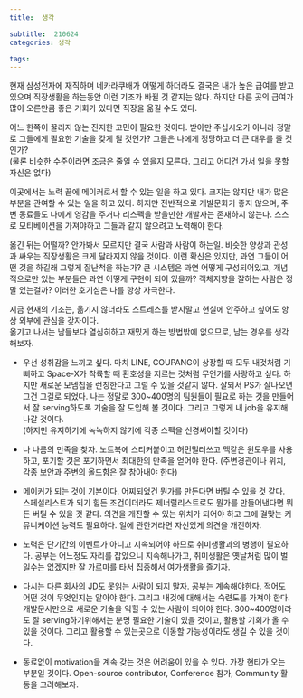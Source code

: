 ```yaml
---
title:  생각

subtitle:  210624
categories: 생각

tags: 
---
```


  
   
현재 삼성전자에 재직하며 네카라쿠배가 어떻게 하더라도 결국은 내가 높은 급여를 받고 있으며 직장생활을 하는동안 이런 기조가 바뀔 것 같지는 않다. 하지만 다른 곳의 급여가 많이 오른만큼 좋은 기회가 있다면 직장을 옮길 수도 있다.  
   
어느 한쪽이 꿀리지 않는 진지한 고민이 필요한 것이다. 받아만 주십시오가 아니라 정말로 그들에게 필요한 기술을 갖게 될 것인가? 그들은 나에게 정당하고 더 큰 대우를 줄 것인가?  
(물론 비슷한 수준이라면 조금은 줄일 수 있을지 모른다. 그리고 어디건 가서 일을 못할 자신은 없다)  
   
이곳에서는 노력 끝에 메이커로서 할 수 있는 일을 하고 있다. 크지는 않지만 내가 많은 부분을 관여할 수 있는 일을 하고 있다. 하지만 전반적으로 개발문화가 좋지 않으며, 주변 동료들도 나에게 영감을 주거나 리스펙을 받을만한 개발자는 존재하지 않는다. 스스로 모티베이션을 가져야하고 그들과 같지 않으려고 노력해야 한다.  
   
옮긴 뒤는 어떨까? 안가봐서 모르지만 결국 사람과 사람이 하는일. 비슷한 양상과 관성과 싸우는 직장생활은 크게 달라지지 않을 것이다. 이런 확신은 있지만, 과연 그들이 어떤 것을 하길래 그렇게 잘난척을 하는가? 큰 시스템은 과연 어떻게 구성되어있고, 개념적으로만 있는 부분들은 과연 어떻게 구현이 되어 있을까? 객체지향을 잘하는 사람은 정말 있는걸까? 이러한 호기심은 나를 항상 자극한다.  
   
지금 현재의 기조는, 옮기지 않더라도 스트레스를 받지말고 현실에 안주하고 싶어도 항상 외부에 관심을 갖자이다.  
옮기고 나서는 남들보다 열심히하고 재밌게 하는 방법밖에 없으므로, 남는 경우를 생각해보자.  
   
- 우선 성취감을 느끼고 싶다. 마치 LINE, COUPANG이 상장할 때 모두 내것처럼 기뻐하고 Space-X가 착륙할 때 환호성을 지르는 것처럼 무언가를 사랑하고 싶다. 하지만 새로운 모뎀칩을 런칭한다고 그럴 수 있을 것같지 않다. 잘되서 PS가 잘나오면 그건 그걸로 되었다. 나는 정말로 300~400명의 팀원들이 필요로 하는 것을 만들어서 잘 serving하도록 기술을 잘 도입해 볼 것이다. 그리고 그렇게 내 job을 유지해나갈 것이다.  
(하지만 유지하기에 녹녹하지 않기에 각종 스펙을 신경써야할 것이다)  
   
- 나 나름의 만족을 찾자. 노트북에 스티커붙이고 허먼밀러쓰고 맥같은 윈도우를 사용하고, 포기할 것은 포기하면서 최대한의 만족을 얻어야 한다. (주변경관이나 위치, 각종 보안과 주변의 올드함은 잘 참아내야 한다)  
   
- 메이커가 되는 것이 기본이다. 어찌되었건 뭔가를 만든다면 버틸 수 있을 것 같다. 스페셜리스트가 되기 힘든 조건이더라도 제너럴리스트로도 뭔가를 만들어낸다면 뭐든 버틸 수 있을 것 같다. 의견을 개진할 수 있는 위치가 되어야 하고 그에 걸맞는 커뮤니케이션 능력도 필요하다. 일에 관한거라면 자신있게 의견을 개진하자.  
   
- 노력은 단기간의 이벤트가 아니고 지속되어야 하므로 취미생활과의 병행이 필요하다. 공부는 어느정도 자리를 잡았으니 지속해나가고, 취미생활은 옛날처럼 많이 벌일수는 없겠지만 잘 가르마를 타서 집중해서 여가생활을 즐기자.  
   
- 다시는 다른 회사의 JD도 못읽는 사람이 되지 말자. 공부는 계속해야한다. 적어도 어떤 것이 무엇인지는 알아야 한다. 그리고 내것에 대해서는 숙련도를 가져야 한다. 개발문서만으로 새로운 기술을 익힐 수 있는 사람이 되어야 한다. 300~400명이라도 잘 serving하기위해서는 분명 필요한 기술이 있을 것이고, 활용할 기회가 올 수 있을 것이다. 그리고 활용할 수 있는곳으로 이동할 가능성이라도 생길 수 있을 것이다.  
   
- 동료없이 motivation을 계속 갖는 것은 어려움이 있을 수 있다. 가장 현타가 오는 부분일 것이다. Open-source contributor, Conference 참가, Community 활동을 고려해보자.  
  
